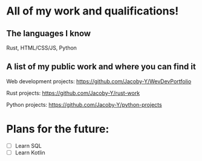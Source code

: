 # All of my work and qualifications! 
## The languages I know
Rust, HTML/CSS/JS, Python

## A list of my public work and where you can find it
Web development projects: https://github.com/Jacoby-Y/WevDevPortfolio

Rust projects: https://github.com/Jacoby-Y/rust-work

Python projects: https://github.com/Jacoby-Y/python-projects

# Plans for the future: 
- [ ] Learn SQL
- [ ] Learn Kotlin
